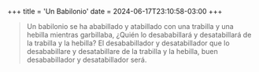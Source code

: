 +++
title = 'Un Babilonio'
date = 2024-06-17T23:10:58-03:00
+++

> Un babilonio se ha ababillado y atabillado con una trabilla y una hebilla mientras garbillaba, ¿Quién lo desababillará y desatabillará de la trabilla y la hebilla? El desababillador y desatabillador que lo desababillare y desatabillare de la trabilla y la hebilla, buen desababillador y desatabillador será.

<!--more-->
